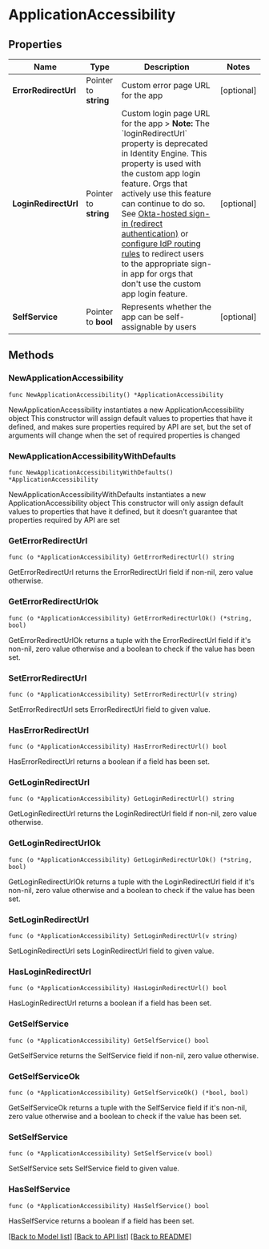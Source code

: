 # ApplicationAccessibility

## Properties

Name | Type | Description | Notes
------------ | ------------- | ------------- | -------------
**ErrorRedirectUrl** | Pointer to **string** | Custom error page URL for the app | [optional] 
**LoginRedirectUrl** | Pointer to **string** | Custom login page URL for the app &gt; **Note:** The &#x60;loginRedirectUrl&#x60; property is deprecated in Identity Engine. This property is used with the custom app login feature. Orgs that actively use this feature can continue to do so. See [Okta-hosted sign-in (redirect authentication)](https://developer.okta.com/docs/guides/redirect-authentication/) or [configure IdP routing rules](https://help.okta.com/okta_help.htm?type&#x3D;oie&amp;id&#x3D;ext-cfg-routing-rules) to redirect users to the appropriate sign-in app for orgs that don&#39;t use the custom app login feature. | [optional] 
**SelfService** | Pointer to **bool** | Represents whether the app can be self-assignable by users | [optional] 

## Methods

### NewApplicationAccessibility

`func NewApplicationAccessibility() *ApplicationAccessibility`

NewApplicationAccessibility instantiates a new ApplicationAccessibility object
This constructor will assign default values to properties that have it defined,
and makes sure properties required by API are set, but the set of arguments
will change when the set of required properties is changed

### NewApplicationAccessibilityWithDefaults

`func NewApplicationAccessibilityWithDefaults() *ApplicationAccessibility`

NewApplicationAccessibilityWithDefaults instantiates a new ApplicationAccessibility object
This constructor will only assign default values to properties that have it defined,
but it doesn't guarantee that properties required by API are set

### GetErrorRedirectUrl

`func (o *ApplicationAccessibility) GetErrorRedirectUrl() string`

GetErrorRedirectUrl returns the ErrorRedirectUrl field if non-nil, zero value otherwise.

### GetErrorRedirectUrlOk

`func (o *ApplicationAccessibility) GetErrorRedirectUrlOk() (*string, bool)`

GetErrorRedirectUrlOk returns a tuple with the ErrorRedirectUrl field if it's non-nil, zero value otherwise
and a boolean to check if the value has been set.

### SetErrorRedirectUrl

`func (o *ApplicationAccessibility) SetErrorRedirectUrl(v string)`

SetErrorRedirectUrl sets ErrorRedirectUrl field to given value.

### HasErrorRedirectUrl

`func (o *ApplicationAccessibility) HasErrorRedirectUrl() bool`

HasErrorRedirectUrl returns a boolean if a field has been set.

### GetLoginRedirectUrl

`func (o *ApplicationAccessibility) GetLoginRedirectUrl() string`

GetLoginRedirectUrl returns the LoginRedirectUrl field if non-nil, zero value otherwise.

### GetLoginRedirectUrlOk

`func (o *ApplicationAccessibility) GetLoginRedirectUrlOk() (*string, bool)`

GetLoginRedirectUrlOk returns a tuple with the LoginRedirectUrl field if it's non-nil, zero value otherwise
and a boolean to check if the value has been set.

### SetLoginRedirectUrl

`func (o *ApplicationAccessibility) SetLoginRedirectUrl(v string)`

SetLoginRedirectUrl sets LoginRedirectUrl field to given value.

### HasLoginRedirectUrl

`func (o *ApplicationAccessibility) HasLoginRedirectUrl() bool`

HasLoginRedirectUrl returns a boolean if a field has been set.

### GetSelfService

`func (o *ApplicationAccessibility) GetSelfService() bool`

GetSelfService returns the SelfService field if non-nil, zero value otherwise.

### GetSelfServiceOk

`func (o *ApplicationAccessibility) GetSelfServiceOk() (*bool, bool)`

GetSelfServiceOk returns a tuple with the SelfService field if it's non-nil, zero value otherwise
and a boolean to check if the value has been set.

### SetSelfService

`func (o *ApplicationAccessibility) SetSelfService(v bool)`

SetSelfService sets SelfService field to given value.

### HasSelfService

`func (o *ApplicationAccessibility) HasSelfService() bool`

HasSelfService returns a boolean if a field has been set.


[[Back to Model list]](../README.md#documentation-for-models) [[Back to API list]](../README.md#documentation-for-api-endpoints) [[Back to README]](../README.md)


